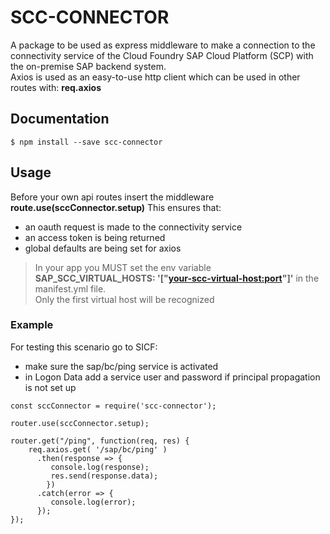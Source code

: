 # SCC-CONNECTOR

A package to be used as express middleware to make a connection to the connectivity service of the Cloud Foundry SAP Cloud Platform (SCP) with the on-premise SAP backend system. <br>
Axios is used as an easy-to-use http client which can be used in other routes with: **req.axios**

## Documentation

```
$ npm install --save scc-connector
```

## Usage

Before your own api routes insert the middleware **route.use(sccConnector.setup)**
This ensures that:
- an oauth request is made to the connectivity service
- an access token is being returned
- global defaults are being set for axios

> In your app you MUST set the env variable  **SAP_SCC_VIRTUAL_HOSTS: '["<your-scc-virtual-host:port>"]'**
> in the manifest.yml file. <br>
> Only the first virtual host will be recognized


### Example

For testing this scenario go to SICF:
- make sure the sap/bc/ping service is activated
- in Logon Data add a service user and password if principal propagation is not set up


```
const sccConnector = require('scc-connector');

router.use(sccConnector.setup);

router.get("/ping", function(req, res) {
    req.axios.get( '/sap/bc/ping' )
      .then(response => {
         console.log(response);
         res.send(response.data);
        })
      .catch(error => {
         console.log(error);
      });  
});

```

